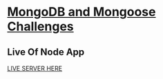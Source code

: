 # [MongoDB and Mongoose Challenges](https://www.freecodecamp.org/learn/apis-and-microservices/mongodb-and-mongoose/)

## Live Of Node App
[LIVE SERVER HERE](https://free-code-camp-mongodb.herokuapp.com/)


